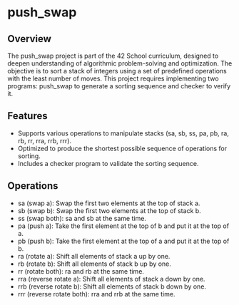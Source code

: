 # push_swap
## Overview
The push_swap project is part of the 42 School curriculum, designed to deepen understanding of algorithmic problem-solving and optimization. The objective is to sort a stack of integers using a set of predefined operations with the least number of moves. This project requires implementing two programs: push_swap to generate a sorting sequence and checker to verify it.
## Features
- Supports various operations to manipulate stacks (sa, sb, ss, pa, pb, ra, rb, rr, rra, rrb, rrr).
- Optimized to produce the shortest possible sequence of operations for sorting.
- Includes a checker program to validate the sorting sequence.
## Operations
- sa (swap a): Swap the first two elements at the top of stack a.
- sb (swap b): Swap the first two elements at the top of stack b.
- ss (swap both): sa and sb at the same time.
- pa (push a): Take the first element at the top of b and put it at the top of a.
- pb (push b): Take the first element at the top of a and put it at the top of b.
- ra (rotate a): Shift all elements of stack a up by one.
- rb (rotate b): Shift all elements of stack b up by one.
- rr (rotate both): ra and rb at the same time.
- rra (reverse rotate a): Shift all elements of stack a down by one.
- rrb (reverse rotate b): Shift all elements of stack b down by one.
- rrr (reverse rotate both): rra and rrb at the same time.
